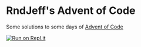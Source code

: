 # RndJeff's Advent of Code

Some solutions to some days of [Advent of Code](https://adventofcode.com)

[![Run on Repl.it](https://repl.it/badge/github/JeffHeon/advent-of-code)](https://repl.it/github/JeffHeon/advent-of-code)
